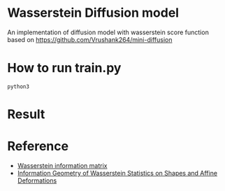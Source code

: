 # Wasserstein Diffusion model 
An implementation of diffusion model with wasserstein score function based on https://github.com/Vrushank264/mini-diffusion

# How to run train.py
```
python3 
```
# Result

# Reference
- [Wasserstein information matrix](https://arxiv.org/abs/1910.11248)
- [Information Geometry of Wasserstein Statistics on Shapes and Affine Deformations](https://arxiv.org/abs/2307.12508)



